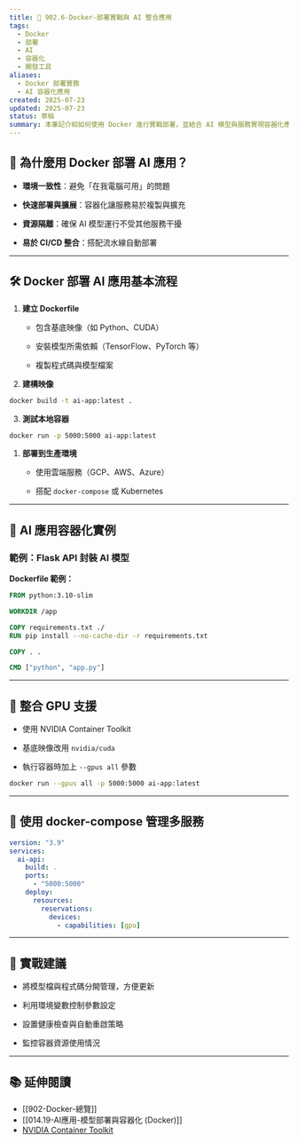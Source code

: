```yaml
---
title: 🚀 902.6-Docker-部署實戰與 AI 整合應用
tags:
  - Docker
  - 部署
  - AI
  - 容器化
  - 開發工具
aliases:
  - Docker 部署實務
  - AI 容器化應用
created: 2025-07-23
updated: 2025-07-23
status: 草稿
summary: 本筆記介紹如何使用 Docker 進行實戰部署，並結合 AI 模型與服務實現容器化應用，提升開發與運維效率。
---
```


## 🚀 為什麼用 Docker 部署 AI 應用？

- **環境一致性**：避免「在我電腦可用」的問題

- **快速部署與擴展**：容器化讓服務易於複製與擴充

- **資源隔離**：確保 AI 模型運行不受其他服務干擾

- **易於 CI/CD 整合**：搭配流水線自動部署

---

## 🛠 Docker 部署 AI 應用基本流程

1. **建立 Dockerfile**
    
    - 包含基底映像（如 Python、CUDA）
    
    - 安裝模型所需依賴（TensorFlow、PyTorch 等）
    
    - 複製程式碼與模型檔案

2. **建構映像**

```bash
docker build -t ai-app:latest .
```

3. **測試本地容器**

```bash
docker run -p 5000:5000 ai-app:latest
```

1. **部署到生產環境**
    
    - 使用雲端服務（GCP、AWS、Azure）
    
    - 搭配 `docker-compose` 或 Kubernetes

---

## 🤖 AI 應用容器化實例

### 範例：Flask API 封裝 AI 模型

**Dockerfile 範例：**

```dockerfile
FROM python:3.10-slim

WORKDIR /app

COPY requirements.txt ./
RUN pip install --no-cache-dir -r requirements.txt

COPY . .

CMD ["python", "app.py"]
```

---
## 🔗 整合 GPU 支援

- 使用 NVIDIA Container Toolkit

- 基底映像改用 `nvidia/cuda`

- 執行容器時加上 `--gpus all` 參數

```bash
docker run --gpus all -p 5000:5000 ai-app:latest
```

---
## 🐳 使用 docker-compose 管理多服務

```yaml
version: "3.9"
services:
  ai-api:
    build: .
    ports:
      - "5000:5000"
    deploy:
      resources:
        reservations:
          devices:
            - capabilities: [gpu]
```

---

## 🧪 實戰建議

- 將模型檔與程式碼分開管理，方便更新

- 利用環境變數控制參數設定

- 設置健康檢查與自動重啟策略

- 監控容器資源使用情況

---

## 📚 延伸閱讀

- [[902-Docker-總覽]]
- [[014.19-AI應用-模型部署與容器化 (Docker)]]
- [NVIDIA Container Toolkit](https://docs.nvidia.com/datacenter/cloud-native/container-toolkit/install-guide.html)